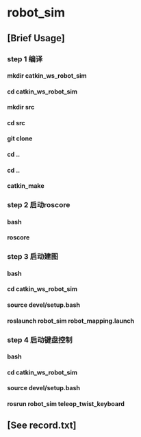 # robot_sim

## [Brief Usage]
### step 1 编译
#### mkdir catkin_ws_robot_sim
#### cd catkin_ws_robot_sim
#### mkdir src
#### cd src
#### git clone
#### cd ..
#### cd ..
#### catkin_make
### step 2 启动roscore
#### bash
#### roscore 
### step 3 启动建图
#### bash
#### cd catkin_ws_robot_sim
#### source devel/setup.bash
#### roslaunch robot_sim robot_mapping.launch
### step 4 启动键盘控制
#### bash
#### cd catkin_ws_robot_sim
#### source devel/setup.bash
#### rosrun robot_sim teleop_twist_keyboard

## [See record.txt]